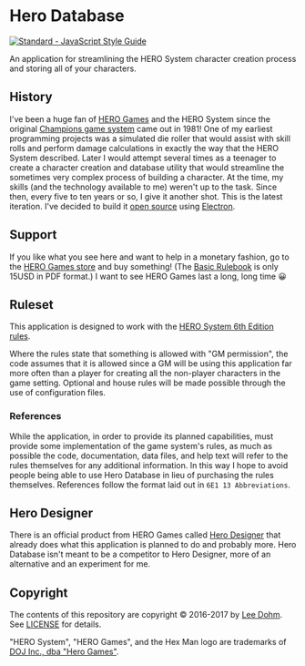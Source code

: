 # Hero Database

[![Standard - JavaScript Style Guide](https://img.shields.io/badge/code%20style-standard-brightgreen.svg)](http://standardjs.com/)

An application for streamlining the HERO System character creation process and storing all of your characters.

## History

I've been a huge fan of [HERO Games][hero-games] and the HERO System since the original [Champions game system][champions] came out in 1981! One of my earliest programming projects was a simulated die roller that would assist with skill rolls and perform damage calculations in exactly the way that the HERO System described. Later I would attempt several times as a teenager to create a character creation and database utility that would streamline the sometimes very complex process of building a character. At the time, my skills (and the technology available to me) weren't up to the task. Since then, every five to ten years or so, I give it another shot. This is the latest iteration. I've decided to build it [open source][license] using [Electron][electron].

## Support

If you like what you see here and want to help in a monetary fashion, go to the [HERO Games store][hero-games] and buy something! (The [Basic Rulebook][basic-rulebook] is only 15USD in PDF format.) I want to see HERO Games last a long, long time :grinning:

## Ruleset

This application is designed to work with the [HERO System 6th Edition rules][sixth-edition].

Where the rules state that something is allowed with "GM permission", the code assumes that it is allowed since a GM will be using this application far more often than a player for creating all the non-player characters in the game setting. Optional and house rules will be made possible through the use of configuration files.

### References

While the application, in order to provide its planned capabilities, must provide some implementation of the game system's rules, as much as possible the code, documentation, data files, and help text will refer to the rules themselves for any additional information. In this way I hope to avoid people being able to use Hero Database in lieu of purchasing the rules themselves. References follow the format laid out in `6E1 13 Abbreviations`.

## Hero Designer

There is an official product from HERO Games called [Hero Designer][hero-designer] that already does what this application is planned to do and probably more. Hero Database isn't meant to be a competitor to Hero Designer, more of an alternative and an experiment for me.

## Copyright

The contents of this repository are copyright &copy; 2016-2017 by [Lee Dohm](http://www.lee-dohm.com). See [LICENSE][license] for details.

"HERO System", "HERO Games", and the Hex Man logo are trademarks of [DOJ Inc., dba "Hero Games"][hero-games].

[basic-rulebook]: http://www.herogames.com/forums/store/product/77-hero-system-basic-rulebook-pdf/
[champions]: https://en.wikipedia.org/wiki/Champions_(role-playing_game)
[electron]: http://electron.atom.io
[hero-designer]: http://www.herogames.com/forums/store/product/1-hero-designer/
[hero-games]: http://www.herogames.com/
[license]: https://raw.githubusercontent.com/lee-dohm/hero-database/master/LICENSE.md
[sixth-edition]: http://www.herogames.com/forums/store/category/2-hero-system-6th-edition/
